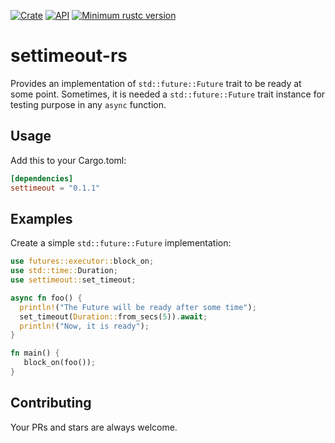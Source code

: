 [![Crate](https://img.shields.io/crates/v/settimeout.svg)](https://crates.io/crates/settimeout)
[![API](https://docs.rs/settimeout/badge.svg)](https://docs.rs/settimeout/)
[![Minimum rustc version](https://img.shields.io/badge/rustc-1.39+-green.svg)](https://github.com/rousan/settimeout-rs)

# settimeout-rs

Provides an implementation of `std::future::Future` trait to be ready at some point. Sometimes,
it is needed a `std::future::Future` trait instance for testing purpose in any `async` function.

## Usage

Add this to your Cargo.toml:

```toml
[dependencies]
settimeout = "0.1.1"
```

## Examples

Create a simple `std::future::Future` implementation:

```rust
use futures::executor::block_on;
use std::time::Duration;
use settimeout::set_timeout;

async fn foo() {
  println!("The Future will be ready after some time");
  set_timeout(Duration::from_secs(5)).await;
  println!("Now, it is ready");
}

fn main() {
   block_on(foo());
}
```

## Contributing

Your PRs and stars are always welcome.